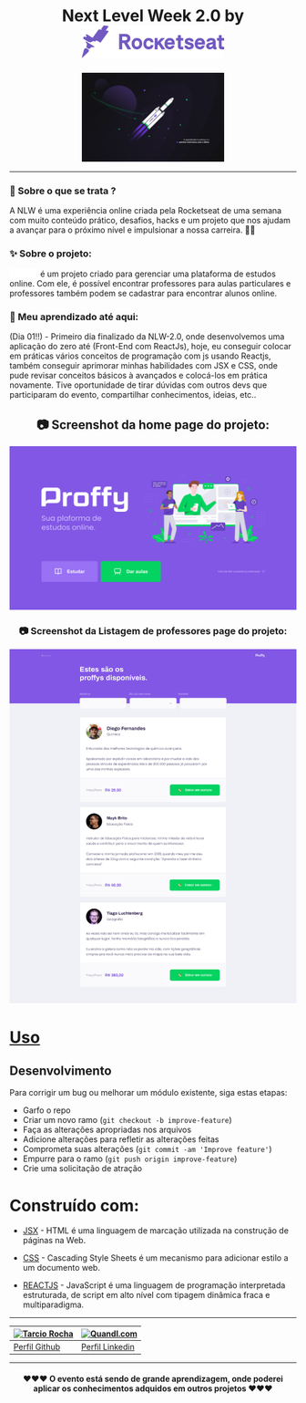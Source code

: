   <h1 align="center">
    Next Level Week 2.0 by  <img width="250" src="./src/assets/images/wallpapers/rocketseat.svg">
    
  </h1>
  
  <p align="center">
  <img width="250" src="./src/assets/images/wallpapers/NLW.jpg">
</p>

_________

### 🤔 Sobre o que se trata ? 
A NLW é uma experiência online criada pela Rocketseat de uma semana com muito conteúdo prático, desafios, hacks e um projeto que nos ajudam a avançar para o próximo nível e impulsionar a nossa carreira. 🤩🤩
  
### ✨ Sobre o projeto:
<img width="50" src="./src/assets/images/logo.svg">
 é um projeto criado para gerenciar uma plataforma de estudos online. Com ele, é possível encontrar professores para aulas particulares e professores também podem se cadastrar para encontrar alunos online.
  
### 👀 Meu aprendizado até aqui:
(Dia 01!!) - Primeiro dia finalizado da NLW-2.0, onde desenvolvemos uma aplicação do zero até (Front-End com ReactJs), hoje, eu conseguir colocar em práticas vários conceitos de programação com js usando Reactjs, também conseguir aprimorar minhas habilidades com JSX e CSS, onde pude revisar conceitos básicos à avançados e colocá-los em prática novamente. Tive oportunidade de tirar dúvidas com outros devs que participaram do evento, compartilhar conhecimentos, ideias, etc..


<h2 align="center"> 📷 Screenshot da home page do projeto: </h2>
<p align="center">
<img width="600" src="./src/assets/images/wallpapers/home.png">
</p>

<h3 align="center"> 📷 Screenshot da Listagem de professores page do projeto: </h3>
<p align="center">
<span>
<img width="600" src="./src/assets/images/wallpapers/Listagem.png">
</span>
</p>





# [Uso]()

## Desenvolvimento

Para corrigir um bug ou melhorar um módulo existente, siga estas etapas:

- Garfo o repo
- Criar um novo ramo (`git checkout -b improve-feature`)
- Faça as alterações apropriadas nos arquivos
- Adicione alterações para refletir as alterações feitas
- Comprometa suas alterações (`git commit -am 'Improve feature'`)
- Empurre para o ramo (`git push origin improve-feature`)
- Crie uma solicitação de atração

# Construído com:
- [JSX](#) - HTML é uma linguagem de marcação utilizada na construção de páginas na Web.

- [CSS](#) - Cascading Style Sheets é um mecanismo para adicionar estilo a um documento web.

- [REACTJS](#) - JavaScript é uma linguagem de programação interpretada estruturada, de script em alto nível com tipagem dinâmica fraca e multiparadigma. 

_________

  [![Tarcio Rocha](https://avatars.githubusercontent.com/tarcio11?v=3&s=144)](https://github.com/tarcio11)| [![Quandl.com](https://avatars.githubusercontent.com/linkedin?v=3&s=144)](https://www.linkedin.com/in/tarcio-rocha-79b487173/)
  ---|---
[Perfil Github ](https://github.com/iharsh234) |[Perfil Linkedin](https://www.quandl.com)

_________
<h4 align="center">❤❤❤ O evento está sendo de grande aprendizagem, onde poderei aplicar os conhecimentos adquidos em outros projetos ❤❤❤ </h4>